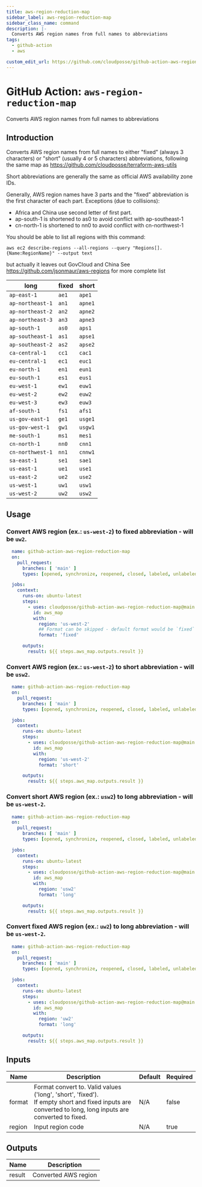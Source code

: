 ```yaml
---
title: aws-region-reduction-map
sidebar_label: aws-region-reduction-map
sidebar_class_name: command
description: |-
  Converts AWS region names from full names to abbreviations
tags:
  - github-action
  - aws

custom_edit_url: https://github.com/cloudposse/github-action-aws-region-reduction-map/blob/main/README.yaml
---
```


# GitHub Action: `aws-region-reduction-map`
Converts AWS region names from full names to abbreviations




## Introduction

Converts AWS region names from full names to either
"fixed" (always 3 characters) or "short" (usually 4 or 5 characters)
abbreviations, following the same map as
https://github.com/cloudposse/terraform-aws-utils

Short abbreviations are generally the same as official AWS 
availability zone IDs.

Generally, AWS region names have 3 parts and the "fixed" abbreviation
is the first character of each part. Exceptions (due to collisions):
- Africa and China use second letter of first part.
- ap-south-1 is shortened to as0 to avoid conflict with ap-southeast-1
- cn-north-1 is shortened to nn0 to avoid conflict with cn-northwest-1

You should be able to list all regions with this command:
```shell
aws ec2 describe-regions --all-regions --query "Regions[].{Name:RegionName}" --output text
```
but actually it leaves out GovCloud and China
See https://github.com/jsonmaur/aws-regions for more complete list

|       long       | fixed |  short  |
|------------------|-------|---------|  
| `ap-east-1`      | `ae1` | `ape1`  |
| `ap-northeast-1` | `an1` | `apne1` |
| `ap-northeast-2` | `an2` | `apne2` |
| `ap-northeast-3` | `an3` | `apne3` |
| `ap-south-1`     | `as0` | `aps1`  |
| `ap-southeast-1` | `as1` | `apse1` |
| `ap-southeast-2` | `as2` | `apse2` |
| `ca-central-1`   | `cc1` | `cac1`  |
| `eu-central-1`   | `ec1` | `euc1`  |
| `eu-north-1`     | `en1` | `eun1`  |
| `eu-south-1`     | `es1` | `eus1`  |
| `eu-west-1`      | `ew1` | `euw1`  |
| `eu-west-2`      | `ew2` | `euw2`  |
| `eu-west-3`      | `ew3` | `euw3`  |
| `af-south-1`     | `fs1` | `afs1`  |
| `us-gov-east-1`  | `ge1` | `usge1` |
| `us-gov-west-1`  | `gw1` | `usgw1` |
| `me-south-1`     | `ms1` | `mes1`  |
| `cn-north-1`     | `nn0` | `cnn1`  |
| `cn-northwest-1` | `nn1` | `cnnw1` |
| `sa-east-1`      | `se1` | `sae1`  |
| `us-east-1`      | `ue1` | `use1`  |
| `us-east-2`      | `ue2` | `use2`  |
| `us-west-1`      | `uw1` | `usw1`  |
| `us-west-2`      | `uw2` | `usw2`  |



## Usage

### Convert AWS region (ex.: `us-west-2`) to fixed abbreviation - will be `uw2`.
```yaml
  name: github-action-aws-region-reduction-map
  on:
    pull_request:
      branches: [ 'main' ]
      types: [opened, synchronize, reopened, closed, labeled, unlabeled]

  jobs:
    context:
      runs-on: ubuntu-latest
      steps:
        - uses: cloudposse/github-action-aws-region-reduction-map@main
          id: aws_map
          with:
            region: 'us-west-2'
            ## Format can be skipped - default format would be `fixed` if region is long 
            format: 'fixed'

      outputs:
        result: ${{ steps.aws_map.outputs.result }}
```

### Convert AWS region (ex.: `us-west-2`) to short abbreviation - will be `usw2`.
```yaml
  name: github-action-aws-region-reduction-map
  on:
    pull_request:
      branches: [ 'main' ]
      types: [opened, synchronize, reopened, closed, labeled, unlabeled]

  jobs:
    context:
      runs-on: ubuntu-latest
      steps:
        - uses: cloudposse/github-action-aws-region-reduction-map@main
          id: aws_map
          with:
            region: 'us-west-2'
            format: 'short'

      outputs:
        result: ${{ steps.aws_map.outputs.result }}
```

### Convert short AWS region (ex.: `usw2`) to long abbreviation - will be `us-west-2`.
```yaml
  name: github-action-aws-region-reduction-map
  on:
    pull_request:
      branches: [ 'main' ]
      types: [opened, synchronize, reopened, closed, labeled, unlabeled]

  jobs:
    context:
      runs-on: ubuntu-latest
      steps:
        - uses: cloudposse/github-action-aws-region-reduction-map@main
          id: aws_map
          with:
            region: 'usw2'
            format: 'long'

      outputs:
        result: ${{ steps.aws_map.outputs.result }}
```

### Convert fixed AWS region (ex.: `uw2`) to long abbreviation - will be `us-west-2`.
```yaml
  name: github-action-aws-region-reduction-map
  on:
    pull_request:
      branches: [ 'main' ]
      types: [opened, synchronize, reopened, closed, labeled, unlabeled]

  jobs:
    context:
      runs-on: ubuntu-latest
      steps:
        - uses: cloudposse/github-action-aws-region-reduction-map@main
          id: aws_map
          with:
            region: 'uw2'
            format: 'long'

      outputs:
        result: ${{ steps.aws_map.outputs.result }}
```






<!-- markdownlint-disable -->

## Inputs

| Name | Description | Default | Required |
|------|-------------|---------|----------|
| format | Format convert to. Valid values ('long', 'short', 'fixed'). <br/>If empty short and fixed inputs are converted to long, long inputs are converted to fixed. | N/A | false |
| region | Input region code | N/A | true |


## Outputs

| Name | Description |
|------|-------------|
| result | Converted AWS region |
<!-- markdownlint-restore -->

